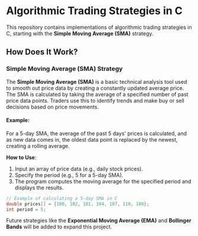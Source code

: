 
# Algorithmic Trading Strategies in C

This repository contains implementations of algorithmic trading strategies in C, starting with the **Simple Moving Average (SMA)** strategy.

## How Does It Work?

### Simple Moving Average (SMA) Strategy
The **Simple Moving Average (SMA)** is a basic technical analysis tool used to smooth out price data by creating a constantly updated average price. The SMA is calculated by taking the average of a specified number of past price data points. Traders use this to identify trends and make buy or sell decisions based on price movements.

#### Example:
For a 5-day SMA, the average of the past 5 days' prices is calculated, and as new data comes in, the oldest data point is replaced by the newest, creating a rolling average.

**How to Use**:
1. Input an array of price data (e.g., daily stock prices).
2. Specify the period (e.g., 5 for a 5-day SMA).
3. The program computes the moving average for the specified period and displays the results.

```c
// Example of calculating a 5-day SMA in C
double prices[] = {100, 102, 101, 104, 107, 110, 108};
int period = 5;
```

Future strategies like the **Exponential Moving Average (EMA)** and **Bollinger Bands** will be added to expand this project.
